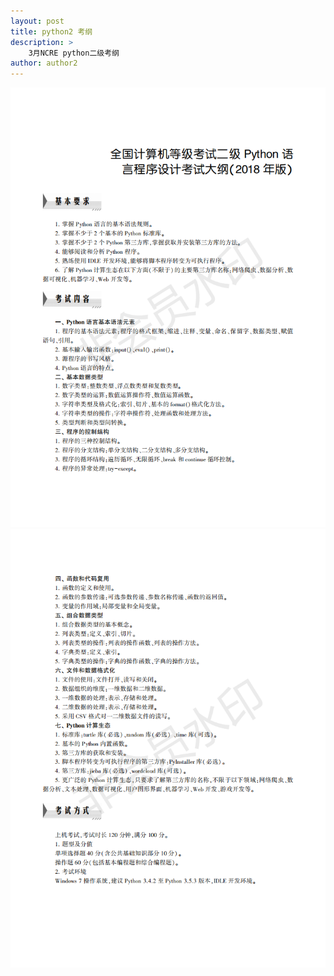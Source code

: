 ```yaml
---
layout: post
title: python2 考纲
description: >
    3月NCRE python二级考纲
author: author2
---
```

![0](/assets/img/python/kg_00.png)
![1](/assets/img/python/kg_01.png)